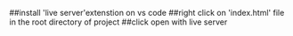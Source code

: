 
##install 'live server'extenstion on vs code 
##right click on 'index.html' file in the root directory of project
##click open with live server
